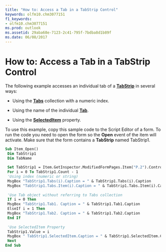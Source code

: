 ```yaml
---
title: "How to: Access a Tab in a TabStrip Control"
keywords: olfm10.chm3077151
f1_keywords:
- olfm10.chm3077151
ms.prod: outlook
ms.assetid: 29aba68e-7123-2c41-795f-7bdba8d1b89f
ms.date: 06/08/2017
---
```



# How to: Access a Tab in a TabStrip Control

The following example accesses an individual tab of a  **[TabStrip](../../../api/Outlook.tabstrip.md)** in several ways:


- Using the  **[Tabs](../../../api/Outlook.tabs.md)** collection with a numeric index.
    
- Using the name of the individual  **[Tab](../../../api/Outlook.tab.md)**.
    
- Using the  **[SelectedItem](../../../api/Outlook.tabstrip.selecteditem.md)** property.
    

To use this example, copy this sample code to the Script Editor of a form. To run the code you need to open the form so the  **Open** event of the item will activate. Make sure that the form contains a **TabStrip** named TabStrip1.




```vb
Sub Item_Open() 
 Dim TabStrip1 
 Dim TabName 
 
 Set TabStrip1 = Item.GetInspector.ModifiedFormPages.Item("P.2").Controls("TabStrip1") 
 For i = 0 To TabStrip1.Count - 1 
 'Using index (numeric or string) 
 MsgBox "TabStrip1.Tabs(i).Caption = " & TabStrip1.Tabs(i).Caption 
 MsgBox "TabStrip1.Tabs.Item(i).Caption = " & TabStrip1.Tabs.Item(i).Caption 
 
 'Use Tab object without referring to Tabs collection 
 If i = 0 Then 
 MsgBox "TabStrip1.Tab1. Caption = " & TabStrip1.Tab1.Caption 
 ElseIf i = 1 Then 
 MsgBox "TabStrip1.Tab2. Caption = " & TabStrip1.Tab2.Caption 
 End If 
 
 'Use SelectedItem Property 
 TabStrip1.Value = i 
 MsgBox " TabStrip1.SelectedItem.Caption = " & TabStrip1.SelectedItem.Caption 
 Next 
End Sub
```


